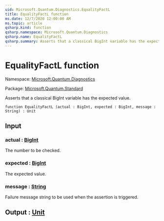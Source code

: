 ```yaml
---
uid: Microsoft.Quantum.Diagnostics.EqualityFactL
title: EqualityFactL function
ms.date: 12/7/2020 12:00:00 AM
ms.topic: article
qsharp.kind: function
qsharp.namespace: Microsoft.Quantum.Diagnostics
qsharp.name: EqualityFactL
qsharp.summary: Asserts that a classical BigInt variable has the expected value.
---
```


# EqualityFactL function

Namespace: [Microsoft.Quantum.Diagnostics](xref:Microsoft.Quantum.Diagnostics)

Package: [Microsoft.Quantum.Standard](https://nuget.org/packages/Microsoft.Quantum.Standard)


Asserts that a classical BigInt variable has the expected value.

```qsharp
function EqualityFactL (actual : BigInt, expected : BigInt, message : String) : Unit
```


## Input

### actual : [BigInt](xref:microsoft.quantum.lang-ref.bigint)

The number to be checked.


### expected : [BigInt](xref:microsoft.quantum.lang-ref.bigint)

The expected value.


### message : [String](xref:microsoft.quantum.lang-ref.string)

Failure message string to be used when the assertion is triggered.



## Output : [Unit](xref:microsoft.quantum.lang-ref.unit)

